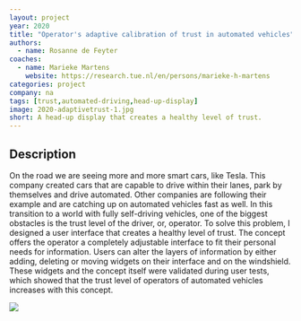 ```yaml
---
layout: project
year: 2020
title: "Operator's adaptive calibration of trust in automated vehicles"
authors:
  - name: Rosanne de Feyter
coaches:
  - name: Marieke Martens
    website: https://research.tue.nl/en/persons/marieke-h-martens
categories: project
company: na
tags: [trust,automated-driving,head-up-display]
image: 2020-adaptivetrust-1.jpg
short: A head-up display that creates a healthy level of trust.
---
```


## Description
On the road we are seeing more and more smart cars, like Tesla. This company created cars that are capable to drive within their lanes, park by themselves and drive automated. Other companies are following their example and are catching up on automated vehicles fast as well. In this transition to a world with fully self-driving vehicles, one of the biggest obstacles is the trust level of the driver, or, operator. To solve this problem, I designed a user interface that creates a healthy level of trust. The concept offers the operator a completely adjustable interface to fit their personal needs for information. Users can alter the layers of information by either adding, deleting or moving widgets on their interface and on the windshield. These widgets and the concept itself were validated during user tests, which showed that the trust level of operators of automated vehicles increases with this concept.

<div class="project-image">
  <img src="/assets/img/2020-adaptivetrust-2.jpg">
</div>